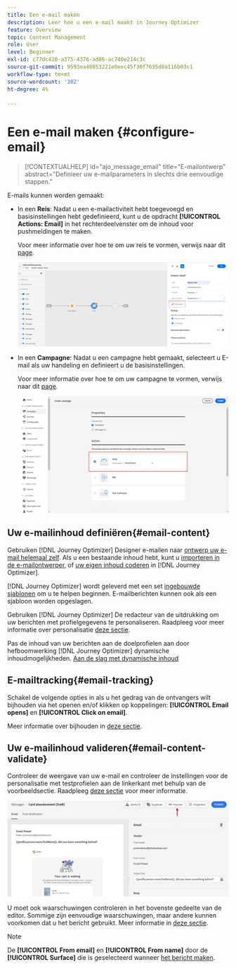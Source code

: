 ```yaml
---
title: Een e-mail maken
description: Leer hoe u een e-mail maakt in Journey Optimizer
feature: Overview
topic: Content Management
role: User
level: Beginner
exl-id: c77dc420-a375-4376-ad86-ac740e214c3c
source-git-commit: 9593ea40853221e0eec45f30f7635d8a116b03c1
workflow-type: tm+mt
source-wordcount: '302'
ht-degree: 4%

---
```


# Een e-mail maken {#configure-email}

>[!CONTEXTUALHELP]
>id="ajo_message_email"
>title="E-mailontwerp"
>abstract="Definieer uw e-mailparameters in slechts drie eenvoudige stappen."

E-mails kunnen worden gemaakt:

* In een **Reis**: Nadat u een e-mailactiviteit hebt toegevoegd en basisinstellingen hebt gedefinieerd, kunt u de opdracht **[!UICONTROL Actions: Email]** in het rechterdeelvenster om de inhoud voor pushmeldingen te maken.

   Voor meer informatie over hoe te om uw reis te vormen, verwijs naar dit [page](../building-journeys/journey-gs.md).

   ![](assets/email-edit-content.png)

* In een **Campagne**: Nadat u een campagne hebt gemaakt, selecteert u E-mail als uw handeling en definieert u de basisinstellingen.

   Voor meer informatie over hoe te om uw campagne te vormen, verwijs naar dit [page](../campaigns/create-campaign.md#configure).

   ![](assets/email_campaign.png)

## Uw e-mailinhoud definiëren{#email-content}

Gebruiken [!DNL Journey Optimizer] Designer e-mailen naar [ontwerp uw e-mail helemaal zelf](../design/create-email-content.md). Als u een bestaande inhoud hebt, kunt u [importeren in de e-mailontwerper](../design/existing-content.md), of [uw eigen inhoud coderen](../design/code-content.md) in [!DNL Journey Optimizer].

[!DNL Journey Optimizer] wordt geleverd met een set [ingebouwde sjablonen](../design/email-templates.md) om u te helpen beginnen. E-mailberichten kunnen ook als een sjabloon worden opgeslagen.

Gebruiken [!DNL Journey Optimizer] De redacteur van de uitdrukking om uw berichten met profielgegevens te personaliseren. Raadpleeg voor meer informatie over personalisatie [deze sectie](../personalization/personalize.md).

Pas de inhoud van uw berichten aan de doelprofielen aan door hefboomwerking [!DNL Journey Optimizer] dynamische inhoudmogelijkheden. [Aan de slag met dynamische inhoud](../personalization/get-started-dynamic-content.md)

## E-mailtracking{#email-tracking}

Schakel de volgende opties in als u het gedrag van de ontvangers wilt bijhouden via het openen en/of klikken op koppelingen: **[!UICONTROL Email opens]** en **[!UICONTROL Click on email]**.

Meer informatie over bijhouden in [deze sectie](../design/message-tracking.md).

## Uw e-mailinhoud valideren{#email-content-validate}

Controleer de weergave van uw e-mail en controleer de instellingen voor de personalisatie met testprofielen aan de linkerkant met behulp van de voorbeeldsectie. Raadpleeg [deze sectie](../design/preview.md) voor meer informatie.

![](assets/messages-simple-preview.png)


U moet ook waarschuwingen controleren in het bovenste gedeelte van de editor.  Sommige zijn eenvoudige waarschuwingen, maar andere kunnen voorkomen dat u het bericht gebruikt. Meer informatie in [deze sectie](alerts.md).


>[!NOTE]
>
>De **[!UICONTROL From email]** en **[!UICONTROL From name]** door de **[!UICONTROL Surface]** die is geselecteerd wanneer [het bericht maken](get-started-content.md).

